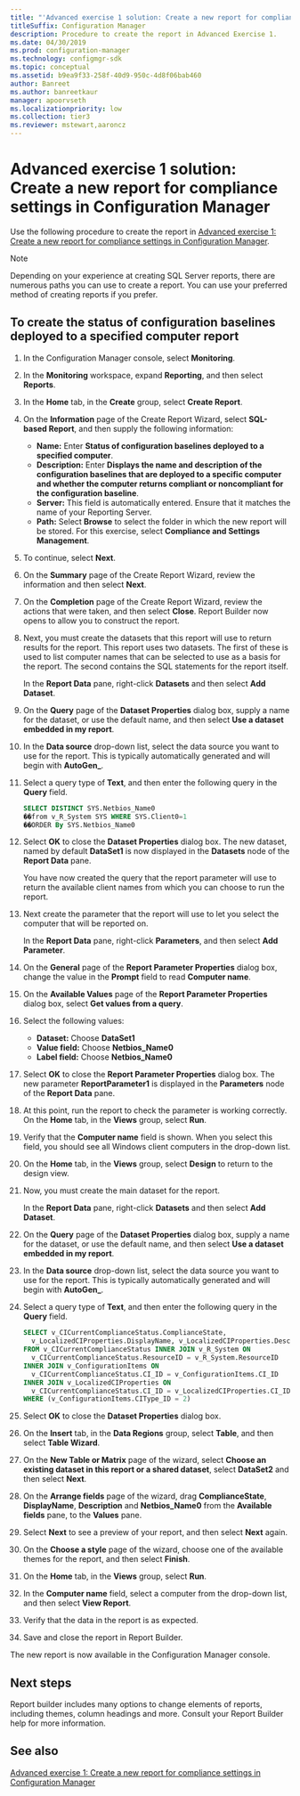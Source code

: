 ```yaml
---
title: "'Advanced exercise 1 solution: Create a new report for compliance settings'"
titleSuffix: Configuration Manager
description: Procedure to create the report in Advanced Exercise 1.
ms.date: 04/30/2019
ms.prod: configuration-manager
ms.technology: configmgr-sdk
ms.topic: conceptual
ms.assetid: b9ea9f33-258f-40d9-950c-4d8f06bab460
author: Banreet
ms.author: banreetkaur
manager: apoorvseth
ms.localizationpriority: low
ms.collection: tier3
ms.reviewer: mstewart,aaroncz 
---
```


# Advanced exercise 1 solution: Create a new report for compliance settings in Configuration Manager

Use the following procedure to create the report in [Advanced exercise 1: Create a new report for compliance settings in Configuration Manager](advanced-exercise-1-create-new-report-compliance-settings-configuration-manager.md).

> [!NOTE]
> Depending on your experience at creating SQL Server reports, there are numerous paths you can use to create a report. You can use your preferred method of creating reports if you prefer.

## To create the status of configuration baselines deployed to a specified computer report

1. In the Configuration Manager console, select **Monitoring**.
1. In the **Monitoring** workspace, expand **Reporting**, and then select **Reports**.
1. In the **Home** tab, in the **Create** group, select **Create Report**.
1. On the **Information** page of the Create Report Wizard, select **SQL-based Report**, and then supply the following information:
    
   - **Name:** Enter **Status of configuration baselines deployed to a specified computer**.
   - **Description:** Enter **Displays the name and description of the configuration baselines that are deployed to a specific computer and whether the computer returns compliant or noncompliant for the configuration baseline**.
   - **Server:** This field is automatically entered. Ensure that it matches the name of your Reporting Server.
   - **Path:** Select **Browse** to select the folder in which the new report will be stored. For this exercise, select **Compliance and Settings Management**.
    
1. To continue, select **Next**.
1. On the **Summary** page of the Create Report Wizard, review the information and then select **Next**.
1. On the **Completion** page of the Create Report Wizard, review the actions that were taken, and then select **Close**. Report Builder now opens to allow you to construct the report.
1. Next, you must create the datasets that this report will use to return results for the report. This report uses two datasets. The first of these is used to list computer names that can be selected to use as a basis for the report. The second contains the SQL statements for the report itself.
    
   In the **Report Data** pane, right-click **Datasets** and then select **Add Dataset**.
    
1. On the **Query** page of the **Dataset Properties** dialog box, supply a name for the dataset, or use the default name, and then select **Use a dataset embedded in my report**.
1. In the **Data source** drop-down list, select the data source you want to use for the report. This is typically automatically generated and will begin with **AutoGen_**.
1. Select a query type of **Text**, and then enter the following query in the **Query** field.

   ```sql    
   SELECT DISTINCT SYS.Netbios_Name0 
   ��from v_R_System SYS WHERE SYS.Client0=1 
   ��ORDER By SYS.Netbios_Name0
   ```

1. Select **OK** to close the **Dataset Properties** dialog box. The new dataset, named by default **DataSet1** is now displayed in the **Datasets** node of the **Report Data** pane.
    
   You have now created the query that the report parameter will use to return the available client names from which you can choose to run the report.
    
1. Next create the parameter that the report will use to let you select the computer that will be reported on.
    
   In the **Report Data** pane, right-click **Parameters**, and then select **Add Parameter**.
    
1. On the **General** page of the **Report Parameter Properties** dialog box, change the value in the **Prompt** field to read **Computer name**.
1. On the **Available Values** page of the **Report Parameter Properties** dialog box, select **Get values from a query**.
1. Select the following values:
    
   - **Dataset:** Choose **DataSet1**
   - **Value field:** Choose **Netbios_Name0**
   - **Label field:** Choose **Netbios_Name0**
    
1. Select **OK** to close the **Report Parameter Properties** dialog box. The new parameter **ReportParameter1** is displayed in the **Parameters** node of the **Report Data** pane.
1. At this point, run the report to check the parameter is working correctly. On the **Home** tab, in the **Views** group, select **Run**.
1. Verify that the **Computer name** field is shown. When you select this field, you should see all Windows client computers in the drop-down list.
1. On the **Home** tab, in the **Views** group, select **Design** to return to the design view.
1. Now, you must create the main dataset for the report.
    
   In the **Report Data** pane, right-click **Datasets** and then select **Add Dataset**.
    
1. On the **Query** page of the **Dataset Properties** dialog box, supply a name for the dataset, or use the default name, and then select **Use a dataset embedded in my report**.
1. In the **Data source** drop-down list, select the data source you want to use for the report. This is typically automatically generated and will begin with **AutoGen_**.
1. Select a query type of **Text**, and then enter the following query in the **Query** field.

   ```sql    
   SELECT v_CICurrentComplianceStatus.ComplianceState, 
     v_LocalizedCIProperties.DisplayName, v_LocalizedCIProperties.Description, v_R_System.Netbios_Name0 
   FROM v_CICurrentComplianceStatus INNER JOIN v_R_System ON 
     v_CICurrentComplianceStatus.ResourceID = v_R_System.ResourceID 
   INNER JOIN v_ConfigurationItems ON 
     v_CICurrentComplianceStatus.CI_ID = v_ConfigurationItems.CI_ID 
   INNER JOIN v_LocalizedCIProperties ON 
     v_CICurrentComplianceStatus.CI_ID = v_LocalizedCIProperties.CI_ID 
   WHERE (v_ConfigurationItems.CIType_ID = 2) 
   ```

1. Select **OK** to close the **Dataset Properties** dialog box.
1. On the **Insert** tab, in the **Data Regions** group, select **Table**, and then select **Table Wizard**.
1. On the **New Table or Matrix** page of the wizard, select **Choose an existing dataset in this report or a shared dataset**, select **DataSet2** and then select **Next**.
1. On the **Arrange fields** page of the wizard, drag **ComplianceState**, **DisplayName**, **Description** and **Netbios_Name0** from the **Available fields** pane, to the **Values** pane.
1. Select **Next** to see a preview of your report, and then select **Next** again.
1. On the **Choose a style** page of the wizard, choose one of the available themes for the report, and then select **Finish**.
1. On the **Home** tab, in the **Views** group, select **Run**.
1. In the **Computer name** field, select a computer from the drop-down list, and then select **View Report**.
1. Verify that the data in the report is as expected.
1. Save and close the report in Report Builder.

The new report is now available in the Configuration Manager console.
    
## Next steps

Report builder includes many options to change elements of reports, including themes, column headings and more. Consult your Report Builder help for more information.

## See also

[Advanced exercise 1: Create a new report for compliance settings in Configuration Manager](advanced-exercise-1-create-new-report-compliance-settings-configuration-manager.md)
